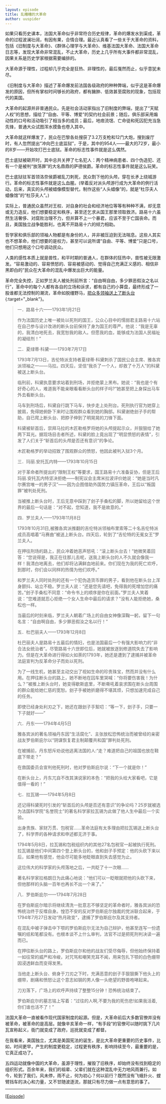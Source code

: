 ```yaml
---
layout: episode
title: 乱糟糟的大革命
author: uuspider
---
```

如果只看历史课本，法国大革命似乎非常符合历史规律，革命的爆发水到渠成，革命的过程波澜壮阔，有因有果，合情合理。最近认真看了一些关于大革命的资料，包括《旧制度与大革命》、《群体心理学与大革命》、维基法国大革命、法国大革命日志等，发现大革命非常混乱，不止大革命，历史上几乎所有大事件都非常混乱，因果关系是历史学家根据需要编排的。

大革命源于理性，过程却几乎完全是狂热、非理性的，最后戛然而止，似乎意犹未尽。

《旧制度与大革命》描述了革命爆发前法国各级政府的种种弊端，似乎这是革命爆发的原因，但所有掌权时间够长的政府，都有臃肿、低效甚至腐败的现象，包括现代的美国。

大革命的起源并非普通民众。先是社会活动家指出了旧制度的弊端，提出了“天赋人权”的思想，描绘了“自由、平等、博爱”的契约社会前景；随后，俱乐部采用煽动性的口号和活动吸引了相当多的成员；最后，地痞流氓、亡命徒和死囚犯充当急先锋，普通大众试图浑水摸鱼也卷入其中。

大革命就这样爆发了，民众在巴黎各处搜获了3.2万支枪和12门大炮，搜到废厅时，有人忽然提出“冲向巴士底监狱”，于是，其中的954人——最大的72岁，最小的8岁——开始攻打巴士底狱。革命的标志性事件就是这么偶然。

巴士底狱被砸开时，其中总共关押了七名犯人：两个精神病患者、四个伪造犯、还有一个是被判“放荡罪”的大名鼎鼎的萨德侯爵。革命的标志性事件就是这么玩笑。

巴士底狱驻军首领洛奈侯爵被乱刀刺死，民众割下他的头颅，穿在长矛上绕城游行。革命的标志性事件就是这么血腥。(举着反对派头颅游行成为大革命的例行活动，后来，真实的头颅被蜡像模型替代，制作这些“人头蜡像”的，就是“杜莎夫人蜡像馆”的“杜莎夫人”。)

实际上，普通民众虽然对王权、对自身的社会和经济地位等等有种种不满，却无意或无力造反，他们想要稳定和秩序，甚至还乞求从国王那里领取救济。路易十六虽然生活奢侈、对腐败治理不力，但并算不上一个暴君，应该不至于亡国丧命。而且，美国独立战争能胜利，也离不开路易十六的倾力相助。

哲学家和俱乐部的领袖人物都是有身份的人，并非被压迫到无法喘息。这些人其实也不想革命，他们想要的是权力，甚至可以说所谓“自由、平等、博爱”只是口号，他们只想用这个口号调动民众。

人类的感性本质上就是兽性，和平时期的普通人，在群体的狂热中，兽性被无限激发。“容易激动的、容易愤怒的、容易被感动的、觉得自己充满正义感的、相信非黑即白的”民众在大革命的混乱中爆发出巨大的能量。

革命完全失控，正如罗兰夫人被处刑前所言：“自由啊自由，多少罪恶假汝之名以行”，革命中的每个人都有各自的立场和诉求，都有自己的小算盘，最终形成了一股谁都无法控制的潮流，革命如脱缰野马，[把众多领袖送上了断头台][ref01]{:target="_blank"}。

>一．路易十六——1793年1月21日
>
>作为法国历史上唯一被处以死刑的国王，公众心目中的懦弱君主路易十六站在自己参与设计改进的断头台前保持了身为国王的尊严。他说：“我是无辜的，我清白地死去，我宽恕我的敌人。但愿我的血，能够成为法国人民福祉的凝结剂！”
>
>二．夏绿蒂·科黛——1793年7月17日
>
>1793年7月13日，吉伦特派支持者夏绿蒂·科黛刺杀了国民公会主席、雅各宾派领袖之一——马拉。四天后，坚信“我杀了一个人，却救了十万人”的科黛被送上断头台。
>
>临刑前，科黛执意要求站着到刑场，并拒绝蒙上黑布。她说：“我也是个有好奇心的人，难道我不能亲眼看看断头台的样子吗?”她甚至把上身探出马车外去看断头台。
>
>马车到刑场后，科黛自行跳下马车，快步走上处刑台。死刑执行官为她穿上披肩，免得她俯卧下来时让围观群众看到她的胸部。科黛谢绝刽子手的帮助，自已爬上断头台、把脖子伸到了明晃晃的刀锋下面。
>
>科黛被斩首后，崇拜马拉的木匠勒格罗将她的头颅提起示众，并狠狠给了她两下耳光。据现场目击者所述，科黛的脸上竟出现了“明显愤怒的表情”，引发了人们关于“斩首后的头颅是否还有意识”的争论。
>
>木匠勒格罗的举动招致了围观群众的愤怒，他因此被判入狱3个月。
>
>三．玛丽.安托瓦内特——1793年10月15日
>
>对于革命者所提出的“限制王权”等要求，国王路易十六准备妥协，但是王后玛丽.安托瓦内特坚决拒绝——制宪议会主席米拉波评价她说：“她是当时凡尔赛宫唯一的男子汉”——因为企图借助外国势力镇压革命，王后以“叛国罪”被判处死刑。
>
>当被推上断头台时，王后无意中踩到了刽子手桑松的脚，所以她留给这个世界的最后一句话是：“对不起，您知道，我不是故意的。”
>
>四．罗兰夫人——1793年11月8日
>
>1793年10月31日,被雅各宾派推翻的吉伦特派领袖布里索等二十名吉伦特派成员高唱着“马赛曲”被送上断头台。四天后，轮到了“吉伦特的无冕女王”罗兰夫人。
>
>在押往刑场的路上，民众冲着她恶声怒吼：“滚上断头台去！”她微笑着回答：“您说得是，我正在往那儿去呢，送我上断头台的人不久就会像我一样！我清白地离去，他们却将沾满鲜血地前来。你们现在为我的死亡欢呼，到那时，你们会以同样的热情为他们欢呼。”
>
>和罗兰夫人同时处刑的还有一个犯伪造货币罪的男子，看到他在断头台上浑身颤抖、站立不稳。罗兰夫人说：“还是您先请吧，免得我的死增加您的痛苦。”刽子手桑松不同意：“命令书上的顺序是你在前面。”罗兰夫人笑着说：“您难道就忍心拒绝一个女人生命中最后的请求？”没有人能拒绝她，桑松也一样。
>
>当最后的时刻来临，罗兰夫人朝着广场上的自由女神像深鞠一躬，留下一句名言：“自由啊自由，多少罪恶假汝之名以行！”
>
>五．杜巴丽夫人——1793年12月8日
>
>杜巴丽夫人是路易十五最后的情妇，也是法国最后一个有强大影响力的“非合法女统治者”。尽管路易十六世即位后，她就被放逐到修道院失去了影响力。但是在大革命进行得如火如荼的1793年，她还是遭到了逮捕并被革命法庭宣判为反革命分子而处以死刑。
>
>为了一线生机，她甚至主动交出了视如生命的珍贵珠宝，然而并没有什么用。在押往断头台的路上，她不断地在囚车里哭喊：“你将要伤害我！为什么？”被推上断头台时，她变得歇斯底里，不断嘶吼着哀求围在断头台周围的群众能给她仁慈的宽恕。刽子手被她折磨得不堪其烦，只想加速完成自己的任务。
>
>即使已经身处利刃之下，她还在跟刽子手絮叨：“等一下，刽子手，只要一下子就好——”
>
>六．丹东——1794年4月5日
>
>雅各宾派的著名领袖丹东因“生活腐化”、主张放松恐怖统治而被曾经的亲密战友罗伯斯庇尔以“阴谋恢复君主制颠覆共和国”罪判处死刑。
>
>在被捕前，丹东怒斥劝说他逃离法国的人:“走？难道把自己的祖国也放在鞋底下带走？”
>
>在救国委员会宣判他死刑时，他对罗伯斯庇尔说：“下一个就是你！”
>
>在断头台上，丹东兀自不改其演说家的本色：“把我的头给大家看吧，它是值得一看的！”
>
>七．拉瓦锡——1794年5月8日
>
>还记得科黛死时引发的“斩首后的头颅是否还有意识”的争论吗？25岁就被选为法国科学院“名誉院士”的著名科学家拉瓦锡为此做了他人生中最后一个实验。
>
>出身贵族、家财万贯、包税官......革命法庭有太多理由把拉瓦锡送上断头台了，科学界的各种请求和申述都无济于事。
>
>1794年5月8日，拉瓦锡和包税组织内的其他27名包税官一起被执行死刑。拉瓦锡是他们中间第四个登上断头台的，他和刽子手预定：他的头砍下来以后，如果他有感觉，他会尽可能多地眨眼直到失去感觉为止。
>
>这位伟大的科学家的头颅落地之后，一共眨了十一次眼......
>
>著名科学家拉格朗日为此痛心地说：“他们可以一眨眼就把他的头砍下来，但他那样的头脑一百年也再长不出一个来了。”
>
>八．罗伯斯庇尔——1794年7月28日
>
>在罗伯斯庇尔暗示将继续清洗一批意志不够坚定的革命者时，雅各宾派的恐怖统治终于反噬自身。惶恐不安的反对罗伯斯庇尔独裁的党派联合起来，于1794年7月27日发动“热月政变”，逮捕了罗伯斯庇尔及其支持者。
>
>在混乱中被子弹击中下颚的罗伯斯庇尔无法为自己辩护，他甚至连写一份遗嘱的纸和笔都没有。也根本谈不上什么审判，法官不过是把死刑判决读一遍而已。
>
>在押往断头台的路上，罗伯斯庇尔和他的战友们受尽侮辱，但他始终保持着一如往常的威严和冷峻，对咒骂和嘲笑充耳不闻，用来包扎下颚的白色绷带因浸透鲜血而变得发黑。
>
>当他走上断头台、俯身于刀刃之下时，充满恶意的刽子手狠狠撕下他头上的绷带，剧痛和愤怒让这个意志如钢的男人像一头绝望的野兽咆哮起来。
>
>刀刃落下，广场上的欢呼声持续了整整15分钟！恐怖统治结束了。
>
>罗伯斯庇尔的墓志铭上写着：“过往的人啊,不要为我的死伤悲!如果我活着,你们谁也活不了！”

法国大革命一直被看作现代国家制度的起源。但是，大革命前后大多数官僚并没有被革命，被革命的是高层。就像辛亥革命一样，“有手段”的官僚可以随时挑下几片瓦宣称起义，衙门就变成了政府，巡抚就变成了都督。

在我看来，美国独立，尤其是美国宪法的诞生，是比大革命更重要的历史事件，比如，时间更早，产生的制度更稳定，过程更有秩序，影响持续至今，最重要的是，它真正成功了。

五四运动就像中国的大革命，虽源于理性，摧毁了旧秩序，却始终没有找到稳定的组织形式。百余年来，我们的祖辈、父辈们就在这种混乱中无力地风雨兼行。如今，轮到了我们，风未停，雨不止，何为初心？何以前行？既然没有飞蛾扑火、螳臂挡车的决心和力量，又不甘随波逐流，那就只有尽力做一点有意思的事了。

***

[[Episode][episode]]

[episode]:http://about.uuspider.com/2019/06/02/episodeindex.html

[ref01]:http://mini.eastday.com/bdmip/180701000340574.html
